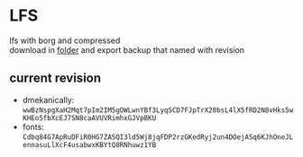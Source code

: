 # LFS

lfs with borg and compressed\
download in [folder](https://miniof.misile.xyz/browser/noa/lfs/) and export backup that named with revision

## current revision

- dmekanically: `wwBzNspgXaH2Mqt7pIm2IM5gOWLwnYBf3LyqSCD7FJpTrX20bsL4lX5fRD2N8vHks5wKHEo5fbXcEJ7SN8caAVUVRimhxGJVpBKU`
- fonts: `Cdbq84G7ApRuDFiR0HG7ZASQI3ld5Wj8jqFDP2rzGKedRyj2un4DOejASq6KJhOneJLennasuLlXcF4usabwxKBYtQ8RNhuwz1YB`

